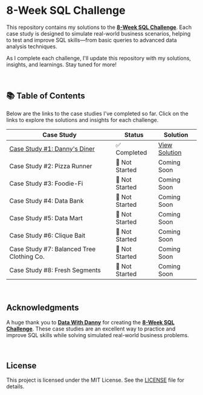 # 8-Week SQL Challenge

This repository contains my solutions to the **[8-Week SQL Challenge](https://8weeksqlchallenge.com)**. Each case study is designed to simulate real-world business scenarios, helping to test and improve SQL skills—from basic queries to advanced data analysis techniques.

As I complete each challenge, I'll update this repository with my solutions, insights, and learnings. Stay tuned for more!

<br>

## 📚 Table of Contents

Below are the links to the case studies I've completed so far. Click on the links to explore the solutions and insights for each challenge.

| Case Study | Status | Solution |
|------------|--------|----------|
| [Case Study #1: Danny's Diner](https://8weeksqlchallenge.com/case-study-1/) | ✅ Completed | [View Solution](https://github.com/angelaboo/8-week-sql-challenge/tree/717d6712d00821ae60e63af71c6169b1103fe214/Case%20Study%20%231%20-%20Danny's%20Diner) |
| Case Study #2: Pizza Runner | 🚧 Not Started | Coming Soon |
| Case Study #3: Foodie-Fi | 🚧 Not Started | Coming Soon |
| Case Study #4: Data Bank | 🚧 Not Started | Coming Soon |
| Case Study #5: Data Mart | 🚧 Not Started | Coming Soon |
| Case Study #6: Clique Bait | 🚧 Not Started | Coming Soon |
| Case Study #7: Balanced Tree Clothing Co. | 🚧 Not Started | Coming Soon |
| Case Study #8: Fresh Segments | 🚧 Not Started | Coming Soon |

<br>

## Acknowledgments
A huge thank you to **[Data With Danny](https://www.datawithdanny.com/)** for creating the **[8-Week SQL Challenge](https://8weeksqlchallenge.com)**. These case studies are an excellent way to practice and improve SQL skills while solving simulated real-world business problems.

<br>

## License
This project is licensed under the MIT License. See the [LICENSE](https://github.com/angelaboo/8-week-sql-challenge/blob/84c8749df5123ff450fb3c9fc1398daf882cd954/LICENSE) file for details.
